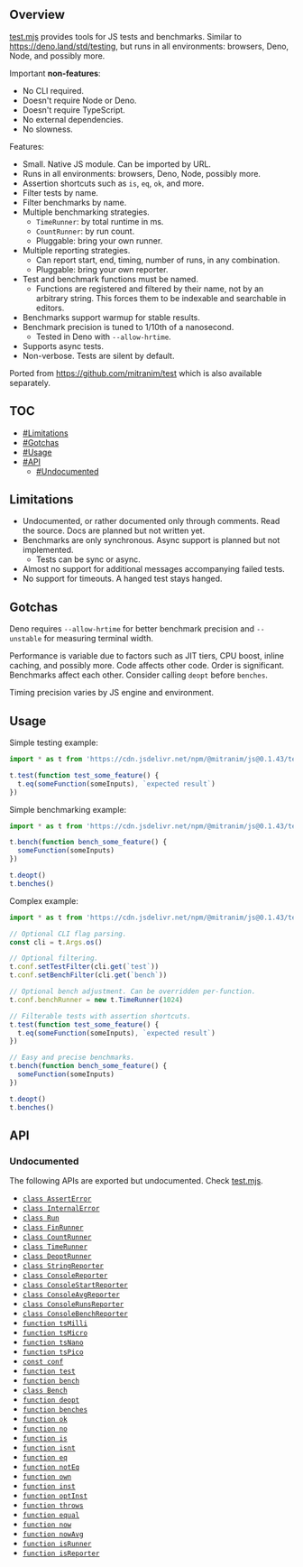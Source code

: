 ## Overview

[test.mjs](../test.mjs) provides tools for JS tests and benchmarks. Similar to https://deno.land/std/testing, but runs in all environments: browsers, Deno, Node, and possibly more.

Important **non-features**:

  * No CLI required.
  * Doesn't require Node or Deno.
  * Doesn't require TypeScript.
  * No external dependencies.
  * No slowness.

Features:

  * Small. Native JS module. Can be imported by URL.
  * Runs in all environments: browsers, Deno, Node, possibly more.
  * Assertion shortcuts such as `is`, `eq`, `ok`, and more.
  * Filter tests by name.
  * Filter benchmarks by name.
  * Multiple benchmarking strategies.
    * `TimeRunner`: by total runtime in ms.
    * `CountRunner`: by run count.
    * Pluggable: bring your own runner.
  * Multiple reporting strategies.
    * Can report start, end, timing, number of runs, in any combination.
    * Pluggable: bring your own reporter.
  * Test and benchmark functions must be named.
    * Functions are registered and filtered by their name, not by an arbitrary string. This forces them to be indexable and searchable in editors.
  * Benchmarks support warmup for stable results.
  * Benchmark precision is tuned to 1/10th of a nanosecond.
    * Tested in Deno with `--allow-hrtime`.
  * Supports async tests.
  * Non-verbose. Tests are silent by default.

Ported from https://github.com/mitranim/test which is also available separately.

## TOC

* [#Limitations](#limitations)
* [#Gotchas](#gotchas)
* [#Usage](#usage)
* [#API](#api)
  * [#Undocumented](#undocumented)

## Limitations

* Undocumented, or rather documented only through comments. Read the source. Docs are planned but not written yet.
* Benchmarks are only synchronous. Async support is planned but not implemented.
  * Tests can be sync or async.
* Almost no support for additional messages accompanying failed tests.
* No support for timeouts. A hanged test stays hanged.

## Gotchas

Deno requires `--allow-hrtime` for better benchmark precision and `--unstable` for measuring terminal width.

Performance is variable due to factors such as JIT tiers, CPU boost, inline caching, and possibly more. Code affects other code. Order is significant. Benchmarks affect each other. Consider calling `deopt` before `benches`.

Timing precision varies by JS engine and environment.

## Usage

Simple testing example:

```js
import * as t from 'https://cdn.jsdelivr.net/npm/@mitranim/js@0.1.43/test.mjs'

t.test(function test_some_feature() {
  t.eq(someFunction(someInputs), `expected result`)
})
```

Simple benchmarking example:

```js
import * as t from 'https://cdn.jsdelivr.net/npm/@mitranim/js@0.1.43/test.mjs'

t.bench(function bench_some_feature() {
  someFunction(someInputs)
})

t.deopt()
t.benches()
```

Complex example:

```js
import * as t from 'https://cdn.jsdelivr.net/npm/@mitranim/js@0.1.43/test.mjs'

// Optional CLI flag parsing.
const cli = t.Args.os()

// Optional filtering.
t.conf.setTestFilter(cli.get(`test`))
t.conf.setBenchFilter(cli.get(`bench`))

// Optional bench adjustment. Can be overridden per-function.
t.conf.benchRunner = new t.TimeRunner(1024)

// Filterable tests with assertion shortcuts.
t.test(function test_some_feature() {
  t.eq(someFunction(someInputs), `expected result`)
})

// Easy and precise benchmarks.
t.bench(function bench_some_feature() {
  someFunction(someInputs)
})

t.deopt()
t.benches()
```

## API

### Undocumented

The following APIs are exported but undocumented. Check [test.mjs](../test.mjs).

  * [`class AssertError`](../test.mjs#L8)
  * [`class InternalError`](../test.mjs#L12)
  * [`class Run`](../test.mjs#L24)
  * [`class FinRunner`](../test.mjs#L101)
  * [`class CountRunner`](../test.mjs#L147)
  * [`class TimeRunner`](../test.mjs#L175)
  * [`class DeoptRunner`](../test.mjs#L221)
  * [`class StringReporter`](../test.mjs#L231)
  * [`class ConsoleReporter`](../test.mjs#L270)
  * [`class ConsoleStartReporter`](../test.mjs#L281)
  * [`class ConsoleAvgReporter`](../test.mjs#L292)
  * [`class ConsoleRunsReporter`](../test.mjs#L309)
  * [`class ConsoleBenchReporter`](../test.mjs#L322)
  * [`function tsMilli`](../test.mjs#L331)
  * [`function tsMicro`](../test.mjs#L332)
  * [`function tsNano`](../test.mjs#L333)
  * [`function tsPico`](../test.mjs#L334)
  * [`const conf`](../test.mjs#L337)
  * [`function test`](../test.mjs#L384)
  * [`function bench`](../test.mjs#L421)
  * [`class Bench`](../test.mjs#L433)
  * [`function deopt`](../test.mjs#L463)
  * [`function benches`](../test.mjs#L473)
  * [`function ok`](../test.mjs#L492)
  * [`function no`](../test.mjs#L520)
  * [`function is`](../test.mjs#L540)
  * [`function isnt`](../test.mjs#L562)
  * [`function eq`](../test.mjs#L571)
  * [`function notEq`](../test.mjs#L588)
  * [`function own`](../test.mjs#L594)
  * [`function inst`](../test.mjs#L624)
  * [`function optInst`](../test.mjs#L635)
  * [`function throws`](../test.mjs#L647)
  * [`function equal`](../test.mjs#L725)
  * [`function now`](../test.mjs#L842)
  * [`function nowAvg`](../test.mjs#L853)
  * [`function isRunner`](../test.mjs#L871)
  * [`function isReporter`](../test.mjs#L873)
